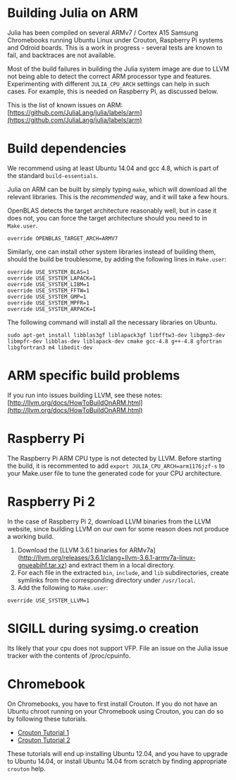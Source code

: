 # Building Julia on ARM

Julia has been compiled on several ARMv7 / Cortex A15 Samsung
Chromebooks running Ubuntu Linux under Crouton, Raspberry Pi systems
and Odroid boards. This is a work in progress - several tests are
known to fail, and backtraces are not available.

Most of the build failures in building the Julia system image are due
to LLVM not being able to detect the correct ARM processor type and
features. Experimenting with different `JULIA_CPU_ARCH` settings can
help in such cases. For example, this is needed on Raspberry Pi, as
discussed below.

This is the list of known issues on ARM:
 [https://github.com/JuliaLang/julia/labels/arm](https://github.com/JuliaLang/julia/labels/arm)

# Build dependencies

We recommend using at least Ubuntu 14.04 and gcc 4.8, which is part of the
standard `build-essentials`.

Julia on ARM can be built by simply typing `make`, which will download all
the relevant libraries. This is the *recommended* way, and it will take a
few hours.

OpenBLAS detects the target architecture reasonably well, but in case
it does not, you can force the target architecture should you need to in
`Make.user`.

````
override OPENBLAS_TARGET_ARCH=ARMV7
````

Similarly, one can install other system libraries instead of building them,
should the build be troublesome, by adding the following lines in `Make.user`:

````
override USE_SYSTEM_BLAS=1
override USE_SYSTEM_LAPACK=1
override USE_SYSTEM_LIBM=1
override USE_SYSTEM_FFTW=1
override USE_SYSTEM_GMP=1
override USE_SYSTEM_MPFR=1
override USE_SYSTEM_ARPACK=1
````

The following command will install all the necessary libraries on Ubuntu.

````
sudo apt-get install libblas3gf liblapack3gf libfftw3-dev libgmp3-dev libmpfr-dev libblas-dev liblapack-dev cmake gcc-4.8 g++-4.8 gfortran libgfortran3 m4 libedit-dev
````

# ARM specific build problems

If you run into issues building LLVM, see these notes:
[http://llvm.org/docs/HowToBuildOnARM.html](http://llvm.org/docs/HowToBuildOnARM.html)

# Raspberry Pi

The Raspberry Pi ARM CPU type is not detected by LLVM.
Before starting the build, it is recommented to add `export JULIA_CPU_ARCH=arm1176jzf-s`
to your Make.user file to tune the generated code for your CPU architecture.

# Raspberry Pi 2

In the case of Raspberry Pi 2, download LLVM binaries from the LLVM website, since building LLVM on our own for some reason does not produce a working build.

1.  Download the [LLVM 3.6.1 binaries for ARMv7a] (http://llvm.org/releases/3.6.1/clang+llvm-3.6.1-armv7a-linux-gnueabihf.tar.xz) and extract them in a local directory.
2.  For each file in the extracted `bin`, `include`, and `lib` subdirectories, create symlinks from the corresponding directory under `/usr/local`.
3. Add the following to `Make.user`:
```
override USE_SYSTEM_LLVM=1
```

# SIGILL during sysimg.o creation

Its likely that your cpu does not support VFP. File an issue on the Julia issue tracker with the contents of /proc/cpuinfo.


# Chromebook

On Chromebooks, you have to first install Crouton.  If you do not have
an Ubuntu chroot running on your Chromebook using Crouton, you can do
so by following these tutorials.

- [Crouton Tutorial 1](http://www.howtogeek.com/162120/how-to-install-ubuntu-linux-on-your-chromebook-with-crouton/)
- [Crouton Tutorial 2](http://lifehacker.com/how-to-install-linux-on-a-chromebook-and-unlock-its-ful-509039343)

These tutorials will end up installing Ubuntu 12.04, and you have to
upgrade to Ubuntu 14.04, or install Ubuntu 14.04 from scratch by
finding appropriate `crouton` help.
